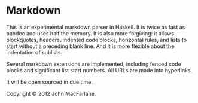 Markdown
========

This is an experimental markdown parser in Haskell.  It is twice as fast as
pandoc and uses half the memory.  It is also more forgiving:  it allows
blockquotes, headers, indented code blocks, horizontal rules, and lists to
start without a preceding blank line.  And it is more flexible about the
indentation of sublists.

Several markdown extensions are implemented, including fenced code
blocks and significant list start numbers.  All URLs are made into
hyperlinks.

It will be open sourced in due time.

Copyright &copy; 2012 John MacFarlane.

